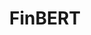 ---
layout: default
citation: "@misc{araci2019finbert,\n      title={FinBERT: Financial Sentiment Analysis
  with Pre-trained Language Models}, \n      author={Dogu Araci},\n      year={2019},\n
  \     eprint={1908.10063},\n      archivePrefix={arXiv},\n      primaryClass={cs.CL}\n}"
contributors:
- Doğu Tan Aracı
- Zulkuf Genc
description: FinBERT is a pre-trained NLP model to analyze sentiment of financial
  text. It is built by further training the BERT language model in the finance domain,
  using a large financial corpus and thereby fine-tuning it for financial sentiment
  classification. Financial PhraseBank by Malo et al. (2014) is used for fine-tuning.
documentation: https://medium.com/prosus-ai-tech-blog/finbert-financial-sentiment-analysis-with-bert-b277a3607101
last_edit: Thu, 29 Jun 2023 09:31:53 GMT
location: https://huggingface.co/ProsusAI/finbert
open_access: 'TRUE'
related_publications: https://arxiv.org/abs/1908.10063
shortname: finbert
tags:
- financial
- sentiment
- validation
title: FinBERT
uuid: 1a42da30-ecdc-4f97-b6ba-7f484a8ea4df
versioning: 'FALSE'
---